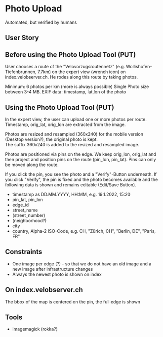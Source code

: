 # Photo Upload
Automated, but verified by humans


## User Story
## Before using the Photo Upload Tool (PUT)
User chooses a route of the "Velovorzugsroutennetz" (e.g. Wollishofen–Tiefenbrunnen, 7.7km) on the expert view (wrench icon) on index.velobserver.ch. He rodes along this route by taking photos. 

Minimum: 6 photos per km (more is always possible) 
Single Photo size between 3-4 MB.
EXIF data: timestamp, lat,lon of the photo

## Using the Photo Upload Tool (PUT)
In the expert view, the user can upload one or more photos per route.        
Timestamp, orig_lat, orig_lon are extracted from the image.        
           
Photos are resized and resampled (360x240) for the mobile version (Desktop version?), the original photo is kept.  
The suffix 360x240 is added to the resized and resampled image.        

Photos are positioned via pins on the edge. We keep orig_lon, orig_lat and then project and position pins on the route (pin_lon, pin_lat). Pins can only be moved along the route.     

If you click the pin, you see the photo and a "Verify"-Button underneath. If you click "Verify", the pin is fixed and the photo becomes available and the following data is shown and remains editable (Edit/Save Button). 

- timestamp as DD.MM.YYYY, HH:MM, e.g. 19.1.2022, 15:20 
- pin_lat, pin_lon
- edge_id
- street_name 
- (street_number)
- (neighborhood?)
- city
- country, Alpha-2 ISO-Code, e.g. CH, "Zürich, CH", "Berlin, DE", "Paris, FR" 

## Constraints
- One image per edge (?) - so that we do not have an old image and a new image after infrastructure changes
- Always the newest photo is shown on index

## On index.velobserver.ch
The bbox of the map is centered on the pin, the full edge is shown


## Tools
- imagemagick (rokka?)








